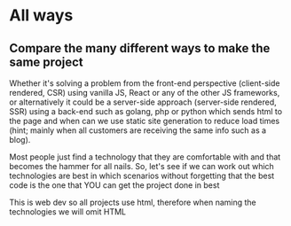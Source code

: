 # All ways

## Compare the many different ways to make the same project

Whether it's solving a problem from the front-end perspective (client-side rendered, CSR) using vanilla JS, React or any of the other JS frameworks, or alternatively it could be a server-side approach (server-side rendered, SSR) using a back-end such as golang, php or python which sends html to the page and when can we use static site generation to reduce load times (hint; mainly when all customers are receiving the same info such as a blog).

Most people just find a technology that they are comfortable with and that becomes the hammer for all nails. So, let's see if we can work out which technologies are best in which scenarios without forgetting that the best code is the one that YOU can get the project done in best

This is web dev so all projects use html, therefore when naming the technologies we will omit HTML
